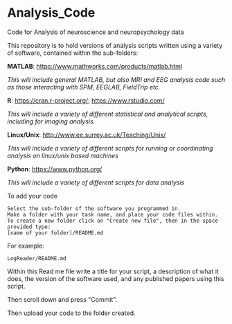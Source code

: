 # Analysis_Code
Code for Analysis of neuroscience and neuropsychology data

This repository is to hold versions of analysis scripts written using a variety of software, contained within the sub-folders:

**MATLAB**: https://www.mathworks.com/products/matlab.html

_This will include general MATLAB, but also MRI and EEG analysis code such as those interacting with SPM, EEGLAB, FieldTrip etc._ 

**R**: https://cran.r-project.org/; https://www.rstudio.com/

_This will include a variety of different statistical and analytical scripts, including for imaging analysis._

**Linux/Unix**:  http://www.ee.surrey.ac.uk/Teaching/Unix/

_This will include a variety of different scripts for running or coordinating analysis on linux/unix based machines_ 

**Python**: https://www.python.org/

_This will include a variety of different scripts for data analysis_ 

To add your code

	Select the sub-folder of the software you programmed in.
	Make a folder with your task name, and place your code files within.
	To create a new folder click on "Create new file", then in the space provided type:
	[name of your folder]/README.md

For example:

	LogReader/README.md

Within this Read me file write a title for your script, a description of what it does, the version of the software used, and any published papers using this script.

Then scroll down and press "Commit".

Then upload your code to the folder created.
